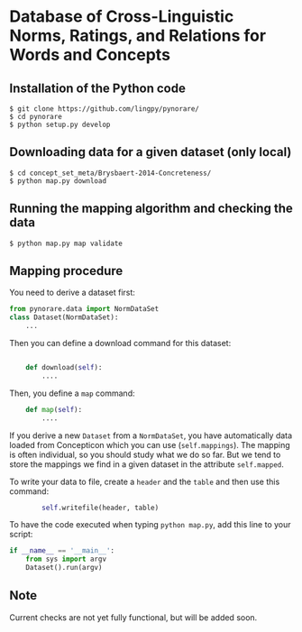 # Database of Cross-Linguistic Norms, Ratings, and Relations for Words and Concepts

## Installation of the Python code

```
$ git clone https://github.com/lingpy/pynorare/
$ cd pynorare
$ python setup.py develop
```

## Downloading data for a given dataset (only local)

```
$ cd concept_set_meta/Brysbaert-2014-Concreteness/
$ python map.py download
```

## Running the mapping algorithm and checking the data

```
$ python map.py map validate
```

## Mapping procedure

You need to derive a dataset first:

```python
from pynorare.data import NormDataSet
class Dataset(NormDataSet):
    ...
```

Then you can define a download command for this dataset:

```python

    def download(self):
        ....
```

Then, you define a `map` command:

```python
    def map(self):
        ....
```

If you derive a new `Dataset` from a `NormDataSet`, you have automatically data loaded from Concepticon which you can use (`self.mappings`). The mapping is often individual, so you should study what we do so far. But we tend to store the mappings we find in a given dataset in the attribute `self.mapped`. 

To write your data to file, create a `header` and the `table` and then use this command:

```python
        self.writefile(header, table)
```

To have the code executed when typing `python map.py`, add this line to your script:

```python
if __name__ == '__main__':
    from sys import argv
    Dataset().run(argv)
```




## Note

Current checks are not yet fully functional, but will be added soon.
